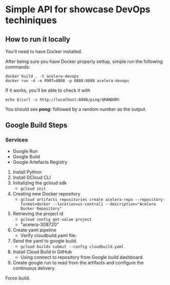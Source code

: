 # Simple API for showcase DevOps techiniques

## How to run it locally

You'll need to have Docker installed. 

After being sure you have Docker properly settup, simple run the following commands:

```shell
docker build . -t acelera-devops
docker run -d -e PORT=8888 -p 8888:8888 acelera-devops
```

If it works, you'll be able to check it with 

```shell
echo $(curl -s http://localhost:8888/ping/$RANDOM)
```

You should see __pong:__ followed by a random number as the output.

## Google Build Steps

### Services

- Google Run
- Google Build
- Google Artefacts Registry

1. Install Python
2. Install GCloud CLI
3. Initializing the gcloud sdk
    - `gcloud init`
4. Creating new Docker repository
    - `gcloud artifacts repositories create acelera-repo --repository-format=docker --location=us-central1 --description="Acelera Docker Repository"`
5. Retrieving the project id
    - `gcloud config get-value project`
    - "acelera-308720"
6. Create yaml pipeline
    - Verify cloudbuild.yaml file.
7. Send the yaml to google build.
    - `gcloud builds submit --config cloudbuild.yaml`
8. Install Cloud Build in GitHub
    - Using connect to repository from Google build dashboard.
9. Create google run to read from the artifacts and configure the continuous delivery.

Force build.
